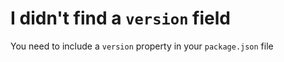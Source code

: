 # I didn't find a `version` field

You need to include a `version` property in your `package.json` file
